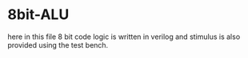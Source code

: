 # 8bit-ALU
here in this file 8 bit code logic is written in verilog  and stimulus is also provided using the test bench.

